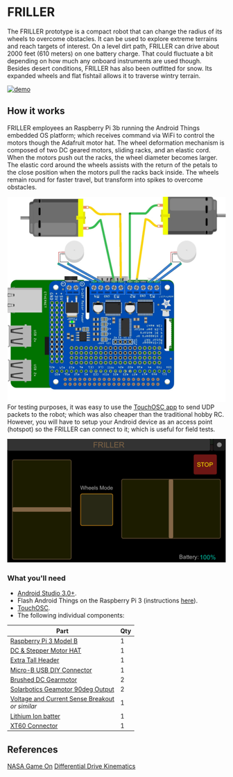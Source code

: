 # FRILLER
The FRILLER prototype is a compact robot that can change the radius of its wheels to overcome obstacles. It can be used to explore extreme terrains and reach targets of interest. On a level dirt path, FRILLER can drive about 2000 feet (610 meters) on one battery charge. That could fluctuate a bit depending on how much any onboard instruments are used though. Besides desert conditions, FRILLER has also been outfitted for snow. Its expanded wheels and flat fishtail allows it to traverse wintry terrain.

[![demo](/images/FRILLER.gif)]()

## How it works
FRILLER employees an Raspberry Pi 3b running the Android Things embedded OS platform; which receives command via WiFi to control the motors though the Adafruit motor hat. The wheel deformation mechanism is composed of two DC geared motors, sliding racks, and an elastic cord. When the motors push out the racks, the wheel diameter becomes larger. The elastic cord around the wheels assists with the return of the petals to the close position when the motors pull the racks back inside. The wheels remain round for faster travel, but transform into spikes to overcome obstacles.

![fritzing](/images/FRILLER.jpg)
For testing purposes, it was easy to use the [TouchOSC app](https://play.google.com/store/apps/details?id=net.hexler.touchosc_a&hl=en_US) to send UDP packets to the robot; which was also cheaper than the traditional hobby RC.  However, you will have to setup your Android device as an access point (hotspot) so the FRILLER can connect to it; which is useful for field tests.

![touchosc](/images/TouchOSC.png)
### What you'll need

- [Android Studio 3.0+](https://developer.android.com/studio/index.html).
- Flash Android Things on the Raspberry Pi 3 (instructions [here](https://developer.android.com/things/hardware/raspberrypi.html)).
- [TouchOSC](https://play.google.com/store/apps/details?id=net.hexler.touchosc_a&hl=en_US).
- The following individual components:

Part             | Qty 
---------------- | ----
[Raspberry Pi 3 Model B](https://www.adafruit.com/product/3055)<br /> | 1 
[DC & Stepper Motor HAT](https://www.adafruit.com/product/2348)<br /> | 1 
[Extra Tall Header](https://www.adafruit.com/product/1979)<br /> | 1
[Micro-B USB DIY Connector](https://www.adafruit.com/product/1390)<br /> | 1
[Brushed DC Gearmotor](https://www.pololu.com/product/1104)<br /> | 2 
[Solarbotics Geamotor 90deg Output](https://www.pololu.com/product/181)<br /> | 2 
[Voltage and Current Sense Breakout](https://www.sparkfun.com/products/9028)<br />*or similar* | 1 
[Lithium Ion batter](https://www.gettitanpower.com/pages/3-5ah-11-1v-60w-endurance)<br /> | 1
[XT60 Connector](https://www.pololu.com/product/2158)<br /> | 1

## References
[NASA Game On](https://gameon.nasa.gov/)
[Differential Drive Kinematics](https://chess.eecs.berkeley.edu/eecs149/documentation/differentialDrive.pdf)
